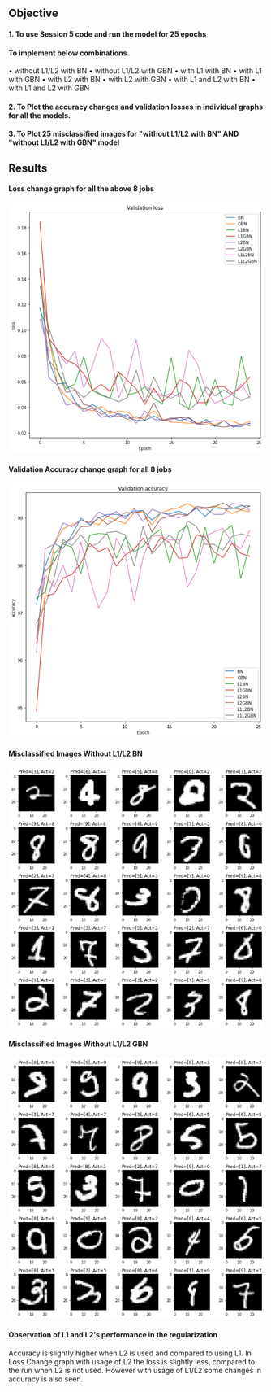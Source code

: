 ## Objective
#### 1.	To use Session 5 code and run the model for 25 epochs 
#### To implement below combinations
  •	without L1/L2 with BN
  •	without L1/L2 with GBN
  •	with L1 with BN
  •	with L1 with GBN
  •	with L2 with BN
  •	with L2 with GBN
  •	with L1 and L2 with BN
  •	with L1 and L2 with GBN

#### 2.	To Plot the accuracy changes and validation losses in individual graphs for all the models.

#### 3.	To Plot 25 misclassified images for "without L1/L2 with BN" AND "without L1/L2 with GBN" model

## Results 

#### Loss change graph for all the above 8 jobs
![alt text](https://github.com/haricharanvihari/extensive_viz/blob/master/S6_DNN/Images/Loss%20Curves.png)
<!-- <img src="https://github.com/haricharanvihari/extensive_viz/blob/master/S6_DNN/Images/Loss%20Curves.png" width="650" title="Loss Change Graph"> -->

#### Validation Accuracy change graph for all 8 jobs
![alt text](https://github.com/haricharanvihari/extensive_viz/blob/master/S6_DNN/Images/Accuracy%20Curves.png)

#### Misclassified Images Without L1/L2 BN
![alt text](https://github.com/haricharanvihari/extensive_viz/blob/master/S6_DNN/Images/Without_L1L2_BN.png)

#### Misclassified Images Without L1/L2 GBN
![alt text](https://github.com/haricharanvihari/extensive_viz/blob/master/S6_DNN/Images/Without_L1l2_GBN.png)

#### Observation of L1 and L2's performance in the regularization
Accuracy is slightly higher when L2 is used and compared to using L1. In Loss Change graph with usage of L2 the loss is slightly less, compared to the run when L2 is not used. 
However with usage of L1/L2 some changes in accuracy is also seen.

